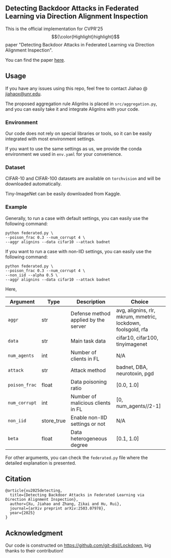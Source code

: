 ## Detecting Backdoor Attacks in Federated Learning via Direction Alignment Inspection

This is the official implementation for CVPR'25 $${\color{Highlight}highlight}$$ paper "Detecting Backdoor Attacks in Federated Learning via Direction Alignment Inspection".

You can find the paper [here][paper].

[paper]: https://arxiv.org/abs/2503.07978

## Usage

If you have any issues using this repo, feel free to contact Jiahao @ jiahaox@unr.edu.

The proposed aggregation rule AlignIns is placed in `src/aggregation.py`, and you can easily take it and integrate AlignIns with your code.

### Environment

Our code does not rely on special libraries or tools, so it can be easily integrated with most environment settings. 

If you want to use the same settings as us, we provide the conda environment we used in `env.yaml` for your convenience.

### Dataset

CIFAR-10 and CIFAR-100 datasets are available on `torchvision` and will be downloaded automatically.

Tiny-ImageNet can be easily downloaded from Kaggle.

### Example

Generally, to run a case with default settings, you can easily use the following command:

```
python federated.py \
--poison_frac 0.3 --num_corrupt 4 \
--aggr alignins --data cifar10 --attack badnet
```

If you want to run a case with non-IID settings, you can easily use the following command:

```
python federated.py \
--poison_frac 0.3 --num_corrupt 4 \
--non_iid --alpha 0.5 \
--aggr alignins --data cifar10 --attack badnet
```

Here,

| Argument        | Type       | Description   | Choice |
|-----------------|------------|---------------|--------|
| `aggr`         | str   | Defense method applied by the server | avg, alignins, rlr, mkrum, mmetric, lockdown, foolsgold, rfa|
| `data`    |   str     | Main task data        | cifar10, cifar100, tinyimagenet |
| `num_agents`         | int | Number of clients in FL   | N/A |
| `attack`         | str | Attack method   | badnet, DBA, neurotoxin, pgd |
| `poison_frac`         | float | Data poisoning ratio   | [0.0, 1.0] |
| `num_corrupt`         | int | Number of malicious clients in FL   | [0, num_agents//2-1] |
| `non_iid`         | store_true | Enable non-IID settings or not      | N/A |
| `beta`         | float | Data heterogeneous degree     | [0.1, 1.0]|

For other arguments, you can check the `federated.py` file where the detailed explanation is presented.

## Citation
```
@article{xu2025detecting,
  title={Detecting Backdoor Attacks in Federated Learning via Direction Alignment Inspection},
  author={Xu, Jiahao and Zhang, Zikai and Hu, Rui},
  journal={arXiv preprint arXiv:2503.07978},
  year={2025}
}
```

## Acknowledgment
Our code is constructed on https://github.com/git-disl/Lockdown, big thanks to their contribution!
